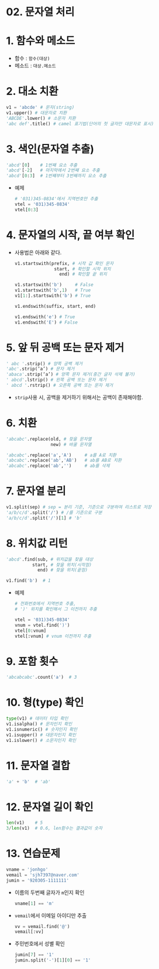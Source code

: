 # 02. 문자열 처리

# 1. 함수와 메소드

- 함수 : `함수(대상)`
- 메소드 : `대상.메소드`

# 2. 대소 치환

```python
v1 = 'abcde' # 문자(string) 
v1.upper() # 대문자로 치환 
'ABCDE'.lower() # 소문자 치환 
'abc def'.title() # camel 표기법(단어의 첫 글자만 대문자로 표시)
```

# 3. 색인(문자열 추출)

```python
'abcd'[0]    # 1번째 요소 추출 
'abcd'[-2]   # 마지막에서 2번째 요소 추출
'abcd'[0:3]  # 1번쨰부터 3번째까지 요소 추출
```

- 예제
    
    ```python
    # '031)345-0834'에서 지역번호만 추출 
    vtel = '031)345-0834'
    vtel[0:3]
    ```
    

# 4. 문자열의 시작, 끝 여부 확인

- 사용법은 아래와 같다.
    
    ```python
    v1.startswith(prefix, # 시작 값 확인 문자
                   start, # 확인할 시작 위치
                     end) # 확인할 끝 위치
    
    v1.startswith('b')     # False
    v1.startswith('b',1)   # True
    v1[1:].startswith('b') # True
    
    v1.endswith(suffix, start, end)
    
    v1.endswith('e') # True
    v1.endswith('E') # False
    ```
    

# 5. 앞 뒤 공백 또는 문자 제거

```python
' abc '.strip() # 양쪽 공백 제거 
'abc'.strip(‘a’) # 문자 제거 
'abaca'.strip(‘a’) # 양쪽 문자 제거(중간 글자 삭제 불가)
' abcd'.lstrip() # 왼쪽 공백 또는 문자 제거 
' abcd '.rstrip() # 오른쪽 공백 또는 문자 제거
```

- `strip`사용 시, 공백을 제거하기 위해서는 공백이 존재해야함.

# 6. 치환

```python
'abcabc'.replace(old, # 찾을 문자열
                 new) # 바꿀 문자열

'abcabc'.replace('a','A')     # a를 A로 치환
'abcabc'.replace('ab','AB')   # ab를 AB로 치환
'abcabc'.replace('ab','')     # ab를 삭제
```

# 7. 문자열 분리

```python
v1.split(sep) # sep = 분리 기준, 기준으로 구분하여 리스트로 저장
'a/b/c/d'.split('/') # /를 기준으로 구분 
'a/b/c/d'.split('/')[1] # 'b'
```

# 8. 위치값 리턴

```python
'abcd'.find(sub, # 위치값을 찾을 대상
          start, # 찾을 위치(시작점)
            end) # 찾을 위치(끝점)

v1.find('b')  # 1
```

- 예제
    
    ```python
    # 전화번호에서 지역번호 추출, 
    # ')' 위치를 확인해서 그 이전까지 추출
    
    vtel = '031)345-0834'
    vnum = vtel.find(')') 
    vtel[0:vnum] 
    vtel[:vnum] # vnum 이전까지 추출
    ```
    

# 9. 포함 횟수

```python
'abcabcabc'.count('a')  # 3
```

# 10. 형(type) 확인

```python
type(v1) # 데이터 타입 확인 
v1.isalpha() # 문자인지 확인 
v1.isnumeric() # 숫자인지 확인 
v1.isupper() # 대문자인지 확인 
v1.islower() # 소문자인지 확인
```

# 11. 문자열 결합

```python
'a' + 'b'  # 'ab'
```

# 12. 문자열 길이 확인

```python
len(v1)    # 5
3/len(v1)  # 0.6, len함수는 결과값이 숫자
```

# 13. 연습문제

```python
vname = 'jonhgo' 
vemail = 'sjh7397@naver.com' 
jumin = '920305-1111111'
```

- 이름의 두번째 글자가 `m`인지 확인
    
    ```python
    vname[1] == 'm'
    ```
    

- `vemail`에서 이메일 아이디만 추출
    
    ```python
    vv = vemail.find('@') 
    vemail[:vv]
    ```
    

- 주민번호에서 성별 확인
    
    ```python
    jumin[7] == '1' 
    jumin.split('-')[1][0] == '1'
    ```